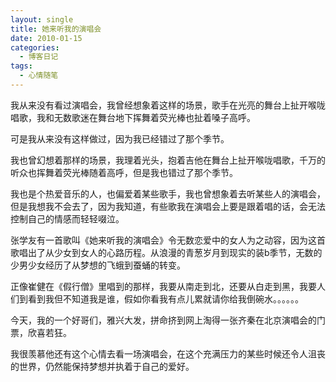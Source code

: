 ```yaml
---
layout: single
title: 她来听我的演唱会
date: 2010-01-15
categories:
  - 博客日记
tags:
  - 心情随笔
---
```


我从来没有看过演唱会，我曾经想象着这样的场景，歌手在光亮的舞台上扯开喉咙唱歌，我和无数歌迷在舞台地下挥舞着荧光棒也扯着嗓子高呼。

可是我从来没有这样做过，因为我已经错过了那个季节。

我也曾幻想着那样的场景，我理着光头，抱着吉他在舞台上扯开喉咙唱歌，千万的听众也挥舞着荧光棒随着高呼，但是我也错过了那个季节。

我也是个热爱音乐的人，也偏爱着某些歌手，我也曾想象着去听某些人的演唱会，但是我想我不会去了，因为我知道，有些歌我在演唱会上要是跟着唱的话，会无法控制自己的情感而轻轻啜泣。

张学友有一首歌叫《她来听我的演唱会》令无数恋爱中的女人为之动容，因为这首歌唱出了从少女到女人的心路历程。从浪漫的青葱岁月到现实的装b季节，无数的少男少女经历了从梦想的飞蛾到蚕蛹的转变。

正像崔健在《假行僧》里唱到的那样，我要从南走到北，还要从白走到黑，我要人们到看到我但不知道我是谁，假如你看我有点儿累就请你给我倒碗水。。。。。。

今天，我的一个好哥们，雅兴大发，拼命挤到网上淘得一张齐秦在北京演唱会的门票，欣喜若狂。

我很羡慕他还有这个心情去看一场演唱会，在这个充满压力的某些时候还令人沮丧的世界，仍然能保持梦想并执着于自己的爱好。
